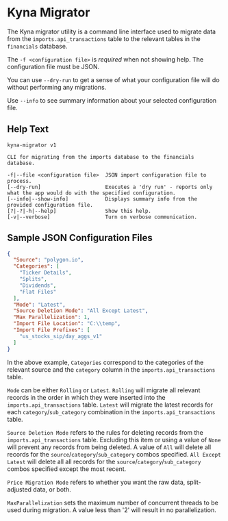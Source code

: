 # Kyna Migrator

The Kyna migrator utility is a command line interface used to migrate data from the `imports.api_transactions` table to the relevant tables in the `financials` database.

The `-f <configuration file>` is *required* when not showing help. The configuration file must be JSON.

You can use `--dry-run` to get a sense of what your configuration file will do without performing any migrations.

Use `--info` to see summary information about your selected configuration file.

## Help Text

```
kyna-migrator v1

CLI for migrating from the imports database to the financials database.

-f|--file <configuration file>  JSON import configuration file to process.
[--dry-run]                     Executes a 'dry run' - reports only what the app would do with the specified configuration.
[--info|--show-info]            Displays summary info from the provided configuration file.
[?|-?|-h|--help]                Show this help.
[-v|--verbose]                  Turn on verbose communication.
```

## Sample JSON Configuration Files

```json
{
  "Source": "polygon.io",
  "Categories": [
    "Ticker Details",
    "Splits",
    "Dividends",
    "Flat Files"
  ],
  "Mode": "Latest",
  "Source Deletion Mode": "All Except Latest",
  "Max Parallelization": 1,
  "Import File Location": "C:\\temp",
  "Import File Prefixes": [
    "us_stocks_sip/day_aggs_v1"
  ]
}
```

In the above example, `Categories` correspond to the categories of the relevant source and the `category` column in the `imports.api_transactions` table.

`Mode` can be either `Rolling` or `Latest`.
`Rolling` will migrate all relevant records in the order in which they were inserted into the `imports.api_transactions` table.
`Latest` will migrate the latest records for each `category`/`sub_category` combination in the `imports.api_transactions` table.

`Source Deletion Mode` refers to the rules for deleting records from the `imports.api_transactions` table.
Excluding this item or using a value of `None` will prevent any records from being deleted.
A value of `All` will delete all records for the `source`/`category`/`sub_category` combos specified.
`All Except Latest` will delete all all records for the `source`/`category`/`sub_category` combos specified except the most recent.

`Price Migration Mode` refers to whether you want the raw data, split-adjusted data, or both.

`MaxParallelization` sets the maximum number of concurrent threads to be used during migration. A value less than '2' will result in no parallelization.